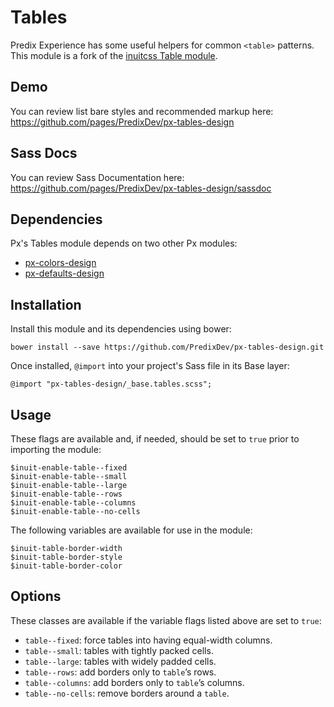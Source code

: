 # Tables

Predix Experience has some useful helpers for common `<table>` patterns. This module is a fork of the [inuitcss Table module](https://github.com/inuitcss/objects.tables).

## Demo

You can review list bare styles and recommended markup here: https://github.com/pages/PredixDev/px-tables-design

## Sass Docs

You can review Sass Documentation here: https://github.com/pages/PredixDev/px-tables-design/sassdoc

## Dependencies

Px's Tables module depends on two other Px modules:

* [px-colors-design](https://github.com/PredixDev/px-colors-design)
* [px-defaults-design](https://github.com/PredixDev/px-defaults-design)

## Installation

Install this module and its dependencies using bower:

    bower install --save https://github.com/PredixDev/px-tables-design.git

Once installed, `@import` into your project's Sass file in its Base layer:

    @import "px-tables-design/_base.tables.scss";

## Usage

These flags are available and, if needed, should be set to `true` prior to importing the module:

    $inuit-enable-table--fixed
    $inuit-enable-table--small
    $inuit-enable-table--large
    $inuit-enable-table--rows
    $inuit-enable-table--columns
    $inuit-enable-table--no-cells

The following variables are available for use in the module:

    $inuit-table-border-width
    $inuit-table-border-style
    $inuit-table-border-color

## Options

These classes are available if the variable flags listed above are set to `true`:

* `table--fixed`: force tables into having equal-width columns.
* `table--small`: tables with tightly packed cells.
* `table--large`: tables with widely padded cells.
* `table--rows`: add borders only to `table`’s rows.
* `table--columns`: add borders only to `table`’s columns.
* `table--no-cells`: remove borders around a `table`.
